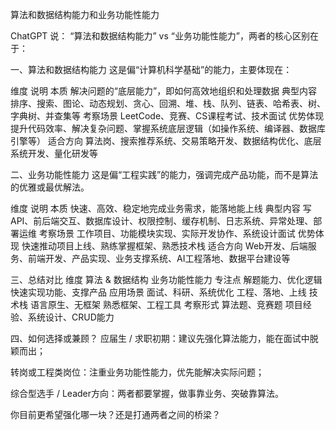 算法和数据结构能力和业务功能性能力


ChatGPT 说：
“算法和数据结构能力” vs “业务功能性能力”，两者的核心区别在于：

一、算法和数据结构能力
这是偏“计算机科学基础”的能力，主要体现在：

维度	说明
本质	解决问题的“底层能力”，即如何高效地组织和处理数据
典型内容	排序、搜索、图论、动态规划、贪心、回溯、堆、栈、队列、链表、哈希表、树、字典树、并查集等
考察场景	LeetCode、竞赛、CS课程考试、技术面试
优势体现	提升代码效率、解决复杂问题、掌握系统底层逻辑（如操作系统、编译器、数据库引擎等）
适合方向	算法岗、搜索推荐系统、交易策略开发、数据结构优化、底层系统开发、量化研发等

二、业务功能性能力
这是偏“工程实践”的能力，强调完成产品功能，而不是算法的优雅或最优解法。

维度	说明
本质	快速、高效、稳定地完成业务需求，能落地能上线
典型内容	写 API、前后端交互、数据库设计、权限控制、缓存机制、日志系统、异常处理、部署运维
考察场景	工作项目、功能模块实现、实际开发协作、系统设计面试
优势体现	快速推动项目上线、熟练掌握框架、熟悉技术栈
适合方向	Web开发、后端服务、前端开发、产品实现、业务支撑系统、AI工程落地、数据平台建设等

三、总结对比
维度	算法 & 数据结构	业务功能性能力
专注点	解题能力、优化逻辑	快速实现功能、支撑产品
应用场景	面试、科研、系统优化	工程、落地、上线
技术栈	语言原生、无框架	熟悉框架、工程工具
考察形式	算法题、竞赛题	项目经验、系统设计、CRUD能力

四、如何选择或兼顾？
应届生 / 求职初期：建议先强化算法能力，能在面试中脱颖而出；

转岗或工程类岗位：注重业务功能性能力，优先能解决实际问题；

综合型选手 / Leader方向：两者都要掌握，做事靠业务、突破靠算法。

你目前更希望强化哪一块？还是打通两者之间的桥梁？
